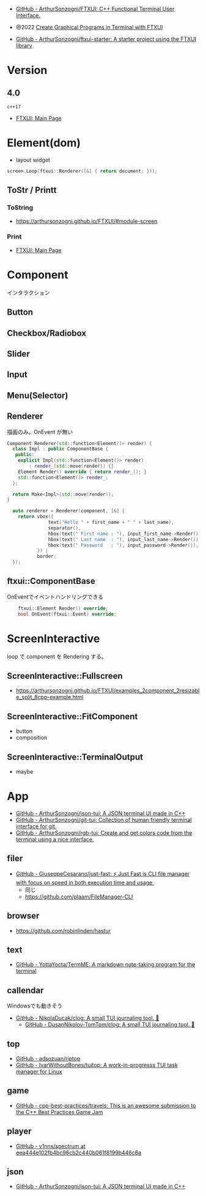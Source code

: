 - [GitHub - ArthurSonzogni/FTXUI: C++ Functional Terminal User Interface.](https://github.com/ArthurSonzogni/FTXUI)
- @2022 [Create Graphical Programs in Terminal with FTXUI](https://terminalroot.com/create-graphical-programs-in-terminal-with-ftxui/?utm_source=dlvr.it&utm_medium=twitter)

- [GitHub - ArthurSonzogni/ftxui-starter: A starter project using the FTXUI library](https://github.com/ArthurSonzogni/ftxui-starter)

# Version
## 4.0
`c++17`
- [FTXUI: Main Page](https://arthursonzogni.github.io/FTXUI/#build-cmake)

# Element(dom)
- layout widget

```cpp
screen.Loop(ftxui::Renderer([&] { return document; }));
```

## ToStr / Printt
### ToString
- https://arthursonzogni.github.io/FTXUI/#module-screen

### Print
- [FTXUI: Main Page](https://arthursonzogni.github.io/FTXUI/)

# Component
インタラクション
## Button
## Checkbox/Radiobox
## Slider
## Input
## Menu(Selector)

## Renderer
描画のみ。OnEvent が無い
```cpp
Component Renderer(std::function<Element()> render) {
  class Impl : public ComponentBase {
   public:
    explicit Impl(std::function<Element()> render)
        : render_(std::move(render)) {}
    Element Render() override { return render_(); }
    std::function<Element()> render_;
  };

  return Make<Impl>(std::move(render));
}
```

```cpp
  auto renderer = Renderer(component, [&] {
    return vbox({
               text("Hello " + first_name + " " + last_name),
               separator(),
               hbox(text(" First name : "), input_first_name->Render()),
               hbox(text(" Last name  : "), input_last_name->Render()),
               hbox(text(" Password   : "), input_password->Render()),
           }) |
           border;
  });
```

## ftxui::ComponentBase
OnEventでイベントハンドリングできる
```cpp
    ftxui::Element Render() override;
    bool OnEvent(ftxui::Event) override;
```

# ScreenInteractive
loop で component を Rendering する。
## ScreenInteractive::Fullscreen
- https://arthursonzogni.github.io/FTXUI/examples_2component_2resizable_split_8cpp-example.html

## ScreenInteractive::FitComponent
- button
- composition

## ScreenInteractive::TerminalOutput
- maybe

# App
- [GitHub - ArthurSonzogni/json-tui: A JSON terminal UI made in C++](https://github.com/ArthurSonzogni/json-tui)
- [GitHub - ArthurSonzogni/git-tui: Collection of human friendly terminal interface for git.](https://github.com/ArthurSonzogni/git-tui)
- [GitHub - ArthurSonzogni/rgb-tui: Create and get colors code from the terminal using a nice interface.](https://github.com/ArthurSonzogni/rgb-tui)

## filer
- [GitHub - GiuseppeCesarano/just-fast: ⚡ Just Fast is CLI file manager with focus on speed in both execution time and usage.](https://github.com/GiuseppeCesarano/just-fast)
	- 同じ
	- https://github.com/plaam/FileManager-CLI

## browser
- https://github.com/robinlinden/hastur

## text
- [GitHub - YottaYocta/TermME: A markdown note-taking program for the terminal](https://github.com/YottaYocta/TermME)
## callendar
Windowsでも動きそう
- [GitHub - NikolaDucak/clog: A small TUI journaling tool. 📖](https://github.com/NikolaDucak/clog)
	- [GitHub - DusanNikolov-TomTom/clog: A small TUI journaling tool. 📖](https://github.com/DusanNikolov-TomTom/clog)

## top
- [GitHub - adsozuan/riptop](https://github.com/adsozuan/riptop)
- [GitHub - IvarWithoutBones/tuitop: A work-in-progresss TUI task manager for Linux](https://github.com/IvarWithoutBones/tuitop)

## game
- [GitHub - cpp-best-practices/travels: This is an awesome submission to the C++ Best Practices Game Jam](https://github.com/cpp-best-practices/travels)

## player
- [GitHub - v1nns/spectrum at eea444e102fb4bc96cb2c440b061f8199b446c6a](https://github.com/v1nns/spectrum/tree/eea444e102fb4bc96cb2c440b061f8199b446c6a)

## json
- [GitHub - ArthurSonzogni/json-tui: A JSON terminal UI made in C++](https://github.com/ArthurSonzogni/json-tui)
